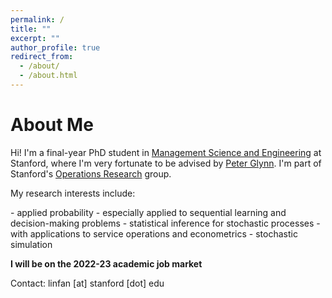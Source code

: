 ```yaml
---
permalink: /
title: ""
excerpt: ""
author_profile: true
redirect_from: 
  - /about/
  - /about.html
---
```


About Me
======
Hi! I'm a final-year PhD student in [Management Science and Engineering](https://msande.stanford.edu/) at Stanford, where I'm very fortunate to be advised by [Peter Glynn](https://web.stanford.edu/~glynn/). I'm part of Stanford's [Operations Research](https://or.stanford.edu/) group.
  
<p>My research interests include:<p>
- applied probability
    - especially applied to sequential learning and decision-making problems
- statistical inference for stochastic processes
    - with applications to service operations and econometrics
- stochastic simulation

**I will be on the 2022-23 academic job market**

Contact: linfan [at] stanford [dot] edu


